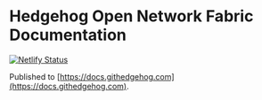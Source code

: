 # Hedgehog Open Network Fabric Documentation

[![Netlify Status](https://api.netlify.com/api/v1/badges/76ba2fb4-b33a-4f0f-b81d-c61e3b603bc9/deploy-status)](https://app.netlify.com/sites/hedgehog-docs/deploys)

Published to [https://docs.githedgehog.com](https://docs.githedgehog.com).
